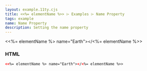 ```yaml
---
layout: example.11ty.cjs
title: <<%= elementName %>> ⌲ Examples ⌲ Name Property
tags: example
name: Name Property
description: Setting the name property
---
```


<<%= elementName %> name="Earth"></<%= elementName %>>

<h3>HTML</h3>

```html
<<%= elementName %> name="Earth"></<%= elementName %>>
```
